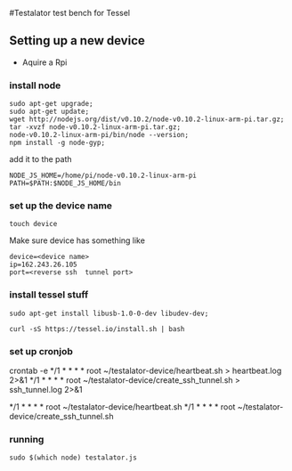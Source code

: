 #Testalator
test bench for Tessel


## Setting up a new device

* Aquire a Rpi

### install node

```
sudo apt-get upgrade; 
sudo apt-get update;
wget http://nodejs.org/dist/v0.10.2/node-v0.10.2-linux-arm-pi.tar.gz;
tar -xvzf node-v0.10.2-linux-arm-pi.tar.gz;
node-v0.10.2-linux-arm-pi/bin/node --version;
npm install -g node-gyp;
```

add it to the path

```
NODE_JS_HOME=/home/pi/node-v0.10.2-linux-arm-pi 
PATH=$PATH:$NODE_JS_HOME/bin
```

### set up the device name

```
touch device
```

Make sure device has something like 

```
device=<device name>
ip=162.243.26.105
port=<reverse ssh  tunnel port>
```

### install tessel stuff

```
sudo apt-get install libusb-1.0-0-dev libudev-dev;
```

```curl -sS https://tessel.io/install.sh | bash```

### set up cronjob
crontab -e
*/1 * * * * root ~/testalator-device/heartbeat.sh > heartbeat.log 2>&1
*/1 * * * * root ~/testalator-device/create_ssh_tunnel.sh > ssh_tunnel.log 2>&1


*/1 * * * * root ~/testalator-device/heartbeat.sh
*/1 * * * * root ~/testalator-device/create_ssh_tunnel.sh


### running

```
sudo $(which node) testalator.js
```
